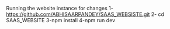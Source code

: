 Running the website instance for changes 
1-https://github.com/ABHISAARPANDEY/SAAS_WEBSISTE.git
2- cd SAAS_WEBSITE
3-npm install
4-npm run dev
